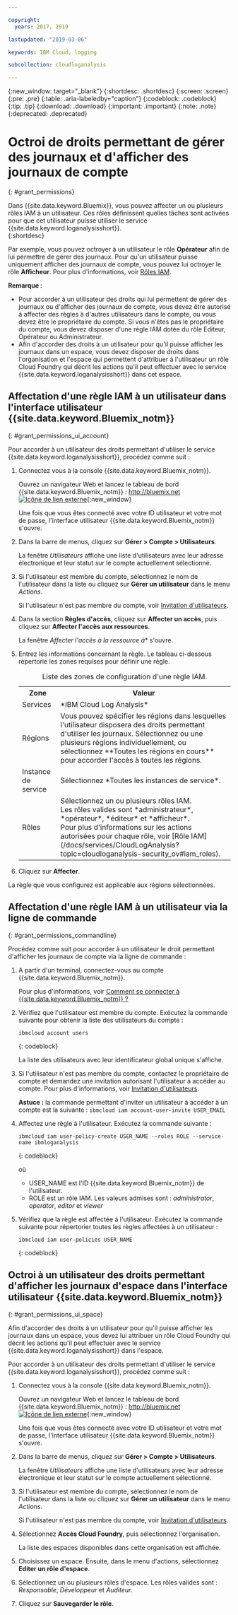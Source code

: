 ```yaml
---

copyright:
  years: 2017, 2019

lastupdated: "2019-03-06"

keywords: IBM Cloud, logging

subcollection: cloudloganalysis

---
```


{:new_window: target="_blank"}
{:shortdesc: .shortdesc}
{:screen: .screen}
{:pre: .pre}
{:table: .aria-labeledby="caption"}
{:codeblock: .codeblock}
{:tip: .tip}
{:download: .download}
{:important: .important}
{:note: .note}
{:deprecated: .deprecated}

# Octroi de droits permettant de gérer des journaux et d'afficher des journaux de compte
{: #grant_permissions}

Dans {{site.data.keyword.Bluemix}}, vous pouvez affecter un ou plusieurs rôles IAM à un utilisateur. Ces rôles définissent quelles tâches sont activées pour que cet utilisateur puisse utiliser le service {{site.data.keyword.loganalysisshort}}.  
{:shortdesc}

Par exemple, vous pouvez octroyer à un utilisateur le rôle **Opérateur** afin de lui permettre de gérer des journaux. Pour qu'un utilisateur puisse uniquement afficher des journaux de compte, vous pouvez lui octroyer le rôle **Afficheur**. Pour plus d'informations, voir [Rôles IAM](/docs/services/CloudLogAnalysis?topic=cloudloganalysis-security_ov#iam_roles).

**Remarque :** 

* Pour accorder à un utilisateur des droits qui lui permettent de gérer des journaux ou d'afficher des journaux de compte, vous devez être autorisé à affecter des règles à d'autres utilisateurs dans le compte, ou vous devez être le propriétaire du compte. Si vous n'êtes pas le propriétaire du compte, vous devez disposer d'une règle IAM dotée du rôle Editeur, Opérateur ou Administrateur.
* Afin d'accorder des droits à un utilisateur pour qu'il puisse afficher les journaux dans un espace, vous devez disposer de droits dans l'organisation et l'espace qui permettent d'attribuer à l'utilisateur un rôle Cloud Foundry qui décrit les actions qu'il peut effectuer avec le service {{site.data.keyword.loganalysisshort}} dans cet espace. 

## Affectation d'une règle IAM à un utilisateur dans l'interface utilisateur {{site.data.keyword.Bluemix_notm}}
{: #grant_permissions_ui_account}

Pour accorder à un utilisateur des droits permettant d'utiliser le service {{site.data.keyword.loganalysisshort}}, procédez comme suit :

1. Connectez vous à la console {{site.data.keyword.Bluemix_notm}}.

    Ouvrez un navigateur Web et lancez le tableau de bord {{site.data.keyword.Bluemix_notm}} : [http://bluemix.net ![Icône de lien externe](../../../icons/launch-glyph.svg "Icône de lien externe")](http://bluemix.net){:new_window}
	
	Une fois que vous êtes connecté avec votre ID utilisateur et votre mot de passe, l'interface utilisateur {{site.data.keyword.Bluemix_notm}} s'ouvre.

2. Dans la barre de menus, cliquez sur **Gérer > Compte > Utilisateurs**. 

    La fenêtre *Utilisateurs* affiche une liste d'utilisateurs avec leur adresse électronique et leur statut sur le compte actuellement sélectionné.
	
3. Si l'utilisateur est membre du compte, sélectionnez le nom de l'utilisateur dans la liste ou cliquez sur **Gérer un utilisateur** dans le menu *Actions*.

    Si l'utilisateur n'est pas membre du compte, voir [Invitation d'utilisateurs](/docs/iam?topic=iam-iamuserinv#iamuserinv).

4. Dans la section **Règles d'accès**, cliquez sur **Affecter un accès**, puis cliquez sur **Affecter l'accès aux ressources**.

    La fenêtre *Affecter l'accès à la ressource à** s'ouvre.

5. Entrez les informations concernant la règle. Le tableau ci-dessous répertorie les zones requises pour définir une règle. 

    <table>
	  <caption>Liste des zones de configuration d'une règle IAM.</caption>
	  <tr>
	    <th>Zone</th>
		<th>Valeur</th>
	  </tr>
	  <tr>
	    <td>Services</td>
		<td>*IBM Cloud Log Analysis*</td>
	  </tr>	  
	  <tr>
	    <td>Régions</td>
		<td>Vous pouvez spécifier les régions dans lesquelles l'utilisateur disposera des droits permettant d'utiliser les journaux. Sélectionnez ou une plusieurs régions individuellement, ou sélectionnez **Toutes les régions en cours** pour accorder l'accès à toutes les régions.</td>
	  </tr>
	  <tr>
	    <td>Instance de service</td>
		<td>Sélectionnez *Toutes les instances de service*.</td>
	  </tr>
	  <tr>
	    <td>Rôles</td>
		<td>Sélectionnez un ou plusieurs rôles IAM. <br>Les rôles valides sont *administrateur*, *opérateur*, *éditeur* et *afficheur*. <br>Pour plus d'informations sur les actions autorisées pour chaque rôle, voir [Rôle IAM](/docs/services/CloudLogAnalysis?topic=cloudloganalysis-security_ov#iam_roles).
		</td>
	  </tr>
     </table>
	
6. Cliquez sur **Affecter**.
	
La règle que vous configurez est applicable aux régions sélectionnées. 


## Affectation d'une règle IAM à un utilisateur via la ligne de commande
{: #grant_permissions_commandline}

Procédez comme suit pour accorder à un utilisateur le droit permettant d'afficher les journaux de compte via la ligne de commande :

1. A partir d'un terminal, connectez-vous au compte {{site.data.keyword.Bluemix_notm}}. 

    Pour plus d'informations, voir [Comment se connecter à {{site.data.keyword.Bluemix_notm}} ?](/docs/services/CloudLogAnalysis/qa?topic=cloudloganalysis-cli_qa#login)

2. Vérifiez que l'utilisateur est membre du compte. Exécutez la commande suivante pour obtenir la liste des utilisateurs du compte :

    ```
	ibmcloud account users
	```
    {: codeblock}	

	La liste des utilisateurs avec leur identificateur global unique s'affiche.

3. Si l'utilisateur n'est pas membre du compte, contactez le propriétaire de compte et demandez une invitation autorisant l'utilisateur à accéder au compte. Pour plus d'informations, voir [Invitation d'utilisateurs](/docs/iam?topic=iam-iamuserinv#iamuserinv).

    **Astuce :** la commande permettant d'inviter un utilisateur à accéder à un compte est la suivante : `ibmcloud iam account-user-invite USER_EMAIL`
		
4. Affectez une règle à l'utilisateur. Exécutez la commande suivante :

    ```
    ibmcloud iam user-policy-create USER_NAME --roles ROLE --service-name ibmloganalysis
	```
	{: codeblock}

	où
    * USER_NAME est l'ID {{site.data.keyword.Bluemix_notm}} de l'utilisateur.
	* ROLE est un rôle IAM. Les valeurs admises sont : *administrator*, *operator*, *editor* et *viewer*

5. Vérifiez que la règle est affectée à l'utilisateur. Exécutez la commande suivante pour répertorier toutes les règles affectées à un utilisateur :

    ```
    ibmcloud iam user-policies USER_NAME
	```
	{: codeblock}




## Octroi à un utilisateur des droits permettant d'afficher les journaux d'espace dans l'interface utilisateur {{site.data.keyword.Bluemix_notm}}
{: #grant_permissions_ui_space}

Afin d'accorder des droits à un utilisateur pour qu'il puisse afficher les journaux dans un espace, vous devez lui attribuer un rôle Cloud Foundry qui décrit les actions qu'il peut effectuer avec le service {{site.data.keyword.loganalysisshort}} dans l'espace. 

Pour accorder à un utilisateur des droits permettant d'utiliser le service {{site.data.keyword.loganalysisshort}}, procédez comme suit :

1. Connectez vous à la console {{site.data.keyword.Bluemix_notm}}.

    Ouvrez un navigateur Web et lancez le tableau de bord {{site.data.keyword.Bluemix_notm}} : [http://bluemix.net ![Icône de lien externe](../../../icons/launch-glyph.svg "Icône de lien externe")](http://bluemix.net){:new_window}
	
	Une fois que vous êtes connecté avec votre ID utilisateur et votre mot de passe, l'interface utilisateur {{site.data.keyword.Bluemix_notm}} s'ouvre.

2. Dans la barre de menus, cliquez sur **Gérer > Compte > Utilisateurs**. 

    La fenêtre *Utilisateurs* affiche une liste d'utilisateurs avec leur adresse électronique et leur statut sur le compte actuellement sélectionné.
	
3. Si l'utilisateur est membre du compte, sélectionnez le nom de l'utilisateur dans la liste ou cliquez sur **Gérer un utilisateur** dans le menu *Actions*.

    Si l'utilisateur n'est pas membre du compte, voir [Invitation d'utilisateurs](/docs/iam?topic=iam-iamuserinv#iamuserinv).

4. Sélectionnez **Accès Cloud Foundry**, puis sélectionnez l'organisation.

    La liste des espaces disponibles dans cette organisation est affichée.

5. Choisissez un espace. Ensuite, dans le menu d'actions, sélectionnez **Editer un rôle d'espace**.

6. Sélectionnez un ou plusieurs rôles d'espace. Les rôles valides sont : *Responsable*, *Développeur* et *Auditeur*.
	
7. Cliquez sur **Sauvegarder le rôle**.




